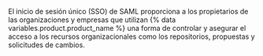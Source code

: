 El inicio de sesión único (SSO) de SAML proporciona a los propietarios de las organizaciones y empresas que utilizan {% data variables.product.product_name %} una forma de controlar y asegurar el acceso a los recursos organizacionales como los repositorios, propuestas y solicitudes de cambios.